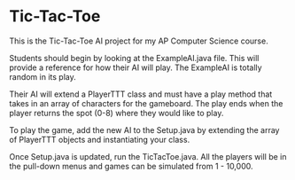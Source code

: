 # Tic-Tac-Toe
This is the Tic-Tac-Toe AI project for my AP Computer Science course.

Students should begin by looking at the ExampleAI.java file.  This will provide a reference for how their AI will play.
The ExampleAI is totally random in its play.

Their AI will extend a PlayerTTT class and must have a play method that takes in an array of characters for the gameboard.
The play ends when the player returns the spot (0-8) where they would like to play.

To play the game, add the new AI to the Setup.java by extending the array of PlayerTTT objects and instantiating your class.

Once Setup.java is updated, run the TicTacToe.java.  All the players will be in the pull-down menus and games can be simulated from 1 - 10,000.
